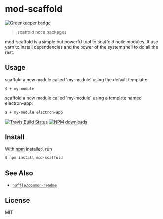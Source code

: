 # mod-scaffold

[![Greenkeeper badge](https://badges.greenkeeper.io/parro-it/mod-scaffold.svg?token=6119013b48bd1a1608f2cf06b1c0c30c51dbea3c23063b5dbda9f760fe898cca)](https://greenkeeper.io/)

> scaffold node packages

mod-scaffold is a simple but powerful tool to scaffold node modules.
It use yarn to install dependencies and the power of the system shell to do all the rest.



## Usage

scaffold a new module called 'my-module' using the default template:

```bash
$ + my-module
```

scaffold a new module called 'my-module' using a template named electron-app:

```bash
$ + my-module electron-app
```


[![Travis Build Status](https://img.shields.io/travis/parro-it/mod-scaffold/master.svg)](http://travis-ci.org/parro-it/mod-scaffold)
[![NPM downloads](https://img.shields.io/npm/dt/mod-scaffold.svg)](https://npmjs.org/package/mod-scaffold)

## Install

With [npm](https://npmjs.org/) installed, run

```
$ npm install mod-scaffold
```

## See Also

- [`noffle/common-readme`](https://github.com/noffle/common-readme)

## License

MIT

